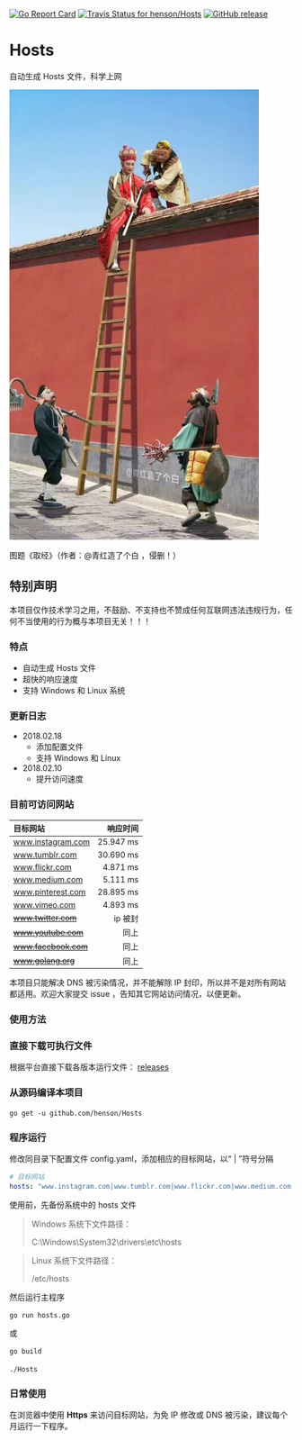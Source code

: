 [![Go Report Card](https://goreportcard.com/badge/github.com/henson/Hosts)](https://goreportcard.com/report/github.com/henson/Hosts)  [![Travis Status for henson/Hosts](https://travis-ci.org/henson/Hosts.svg?branch=master)](https://travis-ci.org/henson/Hosts)  [![GitHub release](https://img.shields.io/github/release/henson/Hosts.svg)](https://github.com/henson/Hosts/releases/tag/v1.0)

# Hosts
自动生成 Hosts 文件，科学上网

![](1947422058.jpg)

图题《取经》（作者：@青红造了个白 ，侵删！）

## 特别声明

本项目仅作技术学习之用，不鼓励、不支持也不赞成任何互联网违法违规行为，任何不当使用的行为概与本项目无关！！！

### 特点

- 自动生成 Hosts 文件
- 超快的响应速度
- 支持 Windows 和 Linux 系统

### 更新日志

- 2018.02.18
  - 添加配置文件
  - 支持 Windows 和 Linux
- 2018.02.10
  - 提升访问速度

### 目前可访问网站

|目标网站|响应时间|
|:------|------:|
|www.instagram.com|25.947 ms|
|www.tumblr.com|30.690 ms|
|www.flickr.com|4.871 ms|
|www.medium.com|5.111 ms|
|www.pinterest.com|28.895 ms|
|www.vimeo.com|4.893 ms|
|~~www.twitter.com~~|ip 被封|
|~~www.youtube.com~~|同上|
|~~www.facebook.com~~|同上|
|~~www.golang.org~~|同上|

本项目只能解决 DNS 被污染情况，并不能解除 IP 封印，所以并不是对所有网站都适用。欢迎大家提交 issue ，告知其它网站访问情况，以便更新。

### 使用方法

### 直接下载可执行文件

根据平台直接下载各版本运行文件： [releases](https://github.com/henson/Hosts/releases)

### 从源码编译本项目

```
go get -u github.com/henson/Hosts
```

### 程序运行

修改同目录下配置文件 config.yaml，添加相应的目标网站，以“ | ”符号分隔

```yml
# 目标网站
hosts: "www.instagram.com|www.tumblr.com|www.flickr.com|www.medium.com|www.pinterest.com"
```

使用前，先备份系统中的 hosts 文件

> Windows 系统下文件路径：
> 
> C:\Windows\System32\drivers\etc\hosts

> Linux 系统下文件路径：
> 
> /etc/hosts


然后运行主程序

```
go run hosts.go
```

或

```
go build

./Hosts
```

### 日常使用

在浏览器中使用 **Https** 来访问目标网站，为免 IP 修改或 DNS 被污染，建议每个月运行一下程序。
